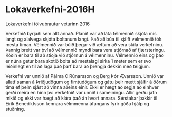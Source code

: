 # Lokaverkefni-2016H
Lokaverkefni tölvubrautar veturinn 2016

Verkefnið byrjaði sem allt annað. Planið var að láta félmennið skjóta mis langt og alalvega skjóta boltanum langt. Það að búa til sjálft vélmennið tók mesta tíman. Vélmennið var búið þegar við ættum að vera skila verkefninu. Þannig breitt var því að vélmennið myndi bara vera stjórnað af fjærsteringu. Kóðin er bara til að stiðja við stjórnun á vélmenninu. Vélmennið eins og það er núna getur bara skotið bolta að mestalagi sirka 1 meter sem er svo leiðinlegt en til að laga það þarf bara að þrengja dekkin með teigjum.

Verkefni var unnið af Pálma C Rúnarsson og Berg Þór Ævarsson. Unnið var allatf saman á Þriðjudögum og fimtudögum og gátu þeir mætt sjálfir á öðrum tíma ef þeim sjást að vinna aðeins einir. Ekki er hægt að segja að einhver gerði meira en hinn því verkefnið var unnið í sameiningu. Allir gerðu jafn mikið og ekki var hægt að klára það án hvort annara. Sérstakar þakkir til Eirík Benediktsson kennara vélmmenna áfangans fyrir góða hjálp og stuðning.
